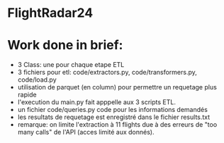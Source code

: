 # FlightRadar24

# Work done in brief:

- 3 Class: une pour chaque etape ETL
- 3 fichiers pour etl: code/extractors.py, code/transformers.py, code/load.py
- utilisation de parquet (en column) pour permettre un requetage plus rapide
- l'execution du main.py fait apppelle aux 3 scripts ETL.
- un fichier code/queries.py code pour les informations demandés
- les resultats de requetage est enregistré dans le fichier results.txt
- remarque: on limite l'extraction à 11 flights due à des erreurs de "too many calls" de l'API (acces limité aux donnés).
